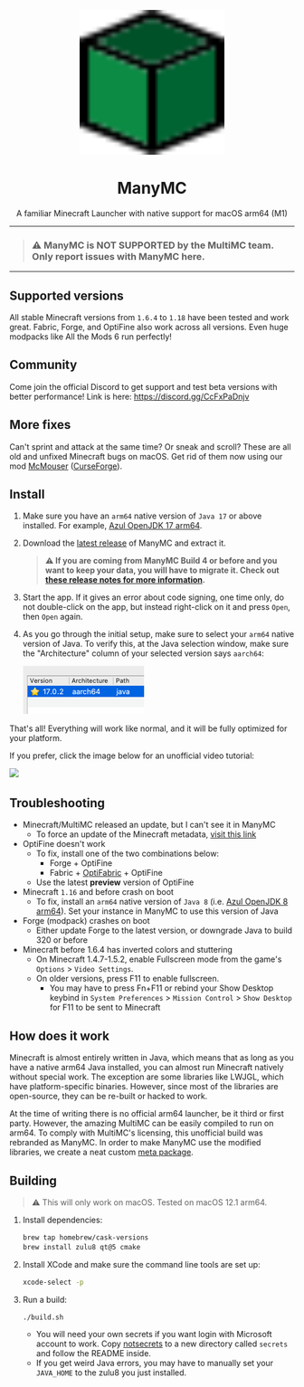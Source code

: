 <p align="center">
    <img width="256" heigth="256" src="wiki/logo.svg">
    <h1 align="center">ManyMC</h1>
    <p align="center">
        A familiar Minecraft Launcher with native support for macOS arm64 (M1)
    </p>
</p>

---
> ### ⚠️ ManyMC is NOT SUPPORTED by the MultiMC team. Only report issues with ManyMC here.
---

## Supported versions

All stable Minecraft versions from `1.6.4` to `1.18` have been tested and work great. Fabric, Forge, and OptiFine also work across all versions. Even huge modpacks like All the Mods 6 run perfectly!

## Community

Come join the official Discord to get support and test beta versions with better performance! Link is here: https://discord.gg/CcFxPaDnjv

## More fixes

Can't sprint and attack at the same time? Or sneak and scroll? These are all old and unfixed Minecraft bugs on macOS. Get rid of them now using our mod [McMouser](https://github.com/MinecraftMachina/McMouser) ([CurseForge](https://www.curseforge.com/minecraft/mc-mods/mcmouser)).

## Install

1. Make sure you have an `arm64` native version of `Java 17` or above installed. For example, [Azul OpenJDK 17 arm64](https://www.azul.com/downloads/?version=java-17-lts&os=macos&architecture=arm-64-bit&package=jdk).

2. Download the [latest release](https://github.com/MinecraftMachina/ManyMC/releases/latest/download/ManyMC.zip) of ManyMC and extract it.
	
	> **:warning: If you are coming from ManyMC Build 4 or before and you want to keep your data, you will have to migrate it. Check out [these release notes for more information](https://github.com/MinecraftMachina/ManyMC/releases/tag/v0.0.5).**
	
3. Start the app. If it gives an error about code signing, one time only, do not double-click on the app, but instead right-click on it and press `Open`, then `Open` again.

4. As you go through the initial setup, make sure to select your `arm64` native version of Java. To verify this, at the Java selection window, make sure the "Architecture" column of your selected version says `aarch64`:
   
   ![](wiki/pic1.png)

That's all! Everything will work like normal, and it will be fully optimized for your platform.

If you prefer, click the image below for an unofficial video tutorial:

[![](https://img.youtube.com/vi/At5nF5i8oTg/0.jpg)](https://www.youtube.com/watch?v=At5nF5i8oTg)

## Troubleshooting

- Minecraft/MultiMC released an update, but I can't see it in ManyMC
  - To force an update of the Minecraft metadata, [visit this link](https://pull.git.ci/process/MinecraftMachina/meta-multimc-arm64)
- OptiFine doesn't work
  - To fix, install one of the two combinations below:
    - Forge + OptiFine
    - Fabric + [OptiFabric](https://www.curseforge.com/minecraft/mc-mods/optifabric) + OptiFine
  - Use the latest **preview** version of OptiFine
- Minecraft `1.16` and before crash on boot
  - To fix, install an `arm64` native version of `Java 8` (i.e. [Azul OpenJDK 8 arm64](https://www.azul.com/downloads/?version=java-8-lts&os=macos&architecture=arm-64-bit&package=jdk)). Set your instance in ManyMC to use this version of Java
- Forge (modpack) crashes on boot
  - Either update Forge to the latest version, or downgrade Java to build 320 or before
- Minecraft before 1.6.4 has inverted colors and stuttering
  - On Minecraft 1.4.7-1.5.2, enable Fullscreen mode from the game's `Options` > `Video Settings`.
  - On older versions, press F11 to enable fullscreen. 
    - You may have to press Fn+F11 or rebind your Show Desktop keybind in `System Preferences` > `Mission Control` > `Show Desktop` for F11 to be sent to Minecraft


## How does it work

Minecraft is almost entirely written in Java, which means that as long as you have a native arm64 Java installed, you can almost run Minecraft natively without special work. The exception are some libraries like LWJGL, which have platform-specific binaries. However, since most of the libraries are open-source, they can be re-built or hacked to work.

At the time of writing there is no official arm64 launcher, be it third or first party. However, the amazing MultiMC can be easily compiled to run on arm64. To comply with MultiMC's licensing, this unofficial build was rebranded as ManyMC. In order to make ManyMC use the modified libraries, we create a neat custom [meta package](https://github.com/MinecraftMachina/meta-multimc-arm64/).

## Building

> ⚠️ This will only work on macOS. Tested on macOS 12.1 arm64.

1. Install dependencies:

   ```bash
   brew tap homebrew/cask-versions
   brew install zulu8 qt@5 cmake
   ```

2. Install XCode and make sure the command line tools are set up:

   ```bash
   xcode-select -p
   ```

3. Run a build:

   ```bash
   ./build.sh
   ```
   
   - You will need your own secrets if you want login with Microsoft account to work. Copy [notsecrets](notsecrets) to a new directory called `secrets` and follow the README inside.
   - If you get weird Java errors, you may have to manually set your `JAVA_HOME` to the zulu8 you just installed.
